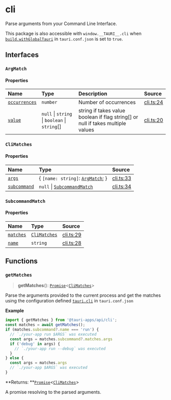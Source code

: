 # cli

Parse arguments from your Command Line Interface.

This package is also accessible with `window.__TAURI__.cli` when [`build.withGlobalTauri`](https://tauri.app/v1/api/config/#buildconfig.withglobaltauri) in `tauri.conf.json` is set to `true`.

## Interfaces

### `ArgMatch`

#### Properties

| Name | Type | Description | Source |
| :------ | :------ | :------ | :------ |
| <div class="anchor-with-padding" id="cli.ArgMatch.occurrences"><a href="#cli.ArgMatch.occurrences">`occurrences`</a></div> | `number` | Number of occurrences | [cli.ts:24](https://github.com/tauri-apps/tauri/blob/a5f2945d/tooling/api/src/cli.ts#L24) |
| <div class="anchor-with-padding" id="cli.ArgMatch.value"><a href="#cli.ArgMatch.value">`value`</a></div> | `null` \| `string` \| `boolean` \| `string`[] | string if takes value boolean if flag string[] or null if takes multiple values | [cli.ts:20](https://github.com/tauri-apps/tauri/blob/a5f2945d/tooling/api/src/cli.ts#L20) |

### `CliMatches`

#### Properties

| Name | Type | Source |
| :------ | :------ | :------ |
| <div class="anchor-with-padding" id="cli.CliMatches.args"><a href="#cli.CliMatches.args">`args`</a></div> | { `[name: string]`: [`ArgMatch`](cli.md#argmatch);  } | [cli.ts:33](https://github.com/tauri-apps/tauri/blob/a5f2945d/tooling/api/src/cli.ts#L33) |
| <div class="anchor-with-padding" id="cli.CliMatches.subcommand"><a href="#cli.CliMatches.subcommand">`subcommand`</a></div> | `null` \| [`SubcommandMatch`](cli.md#subcommandmatch) | [cli.ts:34](https://github.com/tauri-apps/tauri/blob/a5f2945d/tooling/api/src/cli.ts#L34) |

### `SubcommandMatch`

#### Properties

| Name | Type | Source |
| :------ | :------ | :------ |
| <div class="anchor-with-padding" id="cli.SubcommandMatch.matches"><a href="#cli.SubcommandMatch.matches">`matches`</a></div> | [`CliMatches`](cli.md#climatches) | [cli.ts:29](https://github.com/tauri-apps/tauri/blob/a5f2945d/tooling/api/src/cli.ts#L29) |
| <div class="anchor-with-padding" id="cli.SubcommandMatch.name"><a href="#cli.SubcommandMatch.name">`name`</a></div> | `string` | [cli.ts:28](https://github.com/tauri-apps/tauri/blob/a5f2945d/tooling/api/src/cli.ts#L28) |

## Functions

### `getMatches`

> **getMatches**(): [`Promise`]( https://developer.mozilla.org/en-US/docs/Web/JavaScript/Reference/Global_Objects/Promise )<[`CliMatches`](cli.md#climatches)\>

Parse the arguments provided to the current process and get the matches using the configuration defined [`tauri.cli`](https://tauri.app/v1/api/config/#tauriconfig.cli) in `tauri.conf.json`

**Example**

```typescript
import { getMatches } from '@tauri-apps/api/cli';
const matches = await getMatches();
if (matches.subcommand?.name === 'run') {
  // `./your-app run $ARGS` was executed
  const args = matches.subcommand?.matches.args
  if ('debug' in args) {
    // `./your-app run --debug` was executed
  }
} else {
  const args = matches.args
  // `./your-app $ARGS` was executed
}
```

**Returns: **[`Promise`]( https://developer.mozilla.org/en-US/docs/Web/JavaScript/Reference/Global_Objects/Promise )<[`CliMatches`](cli.md#climatches)\>

A promise resolving to the parsed arguments.
